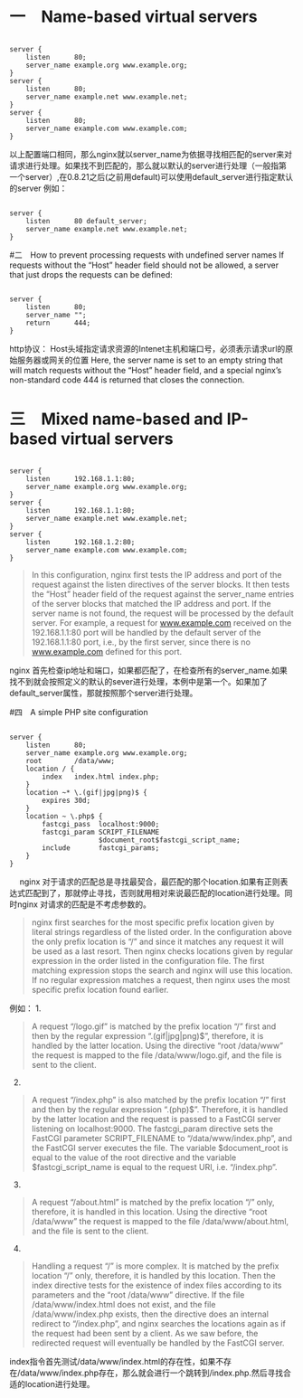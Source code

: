 # 一　Name-based virtual servers
<pre><code>
server {
    listen      80;
    server_name example.org www.example.org;
}
server {
    listen      80;
    server_name example.net www.example.net;
}
server {
    listen      80;
    server_name example.com www.example.com;
}
</code></pre>

以上配置端口相同，那么nginx就以server_name为依据寻找相匹配的server来对请求进行处理。如果找不到匹配的，那么就以默认的server进行处理（一般指第一个server）,在0.8.21之后(之前用default)可以使用default_server进行指定默认的server
例如：
<pre><code>
server {
    listen      80 default_server;
    server_name example.net www.example.net;
}
</code></pre>

#二　How to prevent processing requests with undefined server names
If requests without the “Host” header field should not be allowed, a server that just drops the requests can be defined:
<pre><code>
server {
    listen      80;
    server_name "";
    return      444;
}
</code></pre>
http协议：
Host头域指定请求资源的Intenet主机和端口号，必须表示请求url的原始服务器或网关的位置
Here, the server name is set to an empty string that will match requests without the “Host” header field, and a special nginx’s non-standard code 444 is returned that closes the connection.
# 三　Mixed name-based and IP-based virtual servers
<pre><code>
server {
    listen      192.168.1.1:80;
    server_name example.org www.example.org;
}
server {
    listen      192.168.1.1:80;
    server_name example.net www.example.net;
}
server {
    listen      192.168.1.2:80;
    server_name example.com www.example.com;
}
</code></pre>

>In this configuration, nginx first tests the IP address and port of the request against the listen directives of the server blocks. It then tests the “Host” header field of the request against the server_name entries of the server blocks that matched the IP address and port. If the server name is not found, the request will be processed by the default server. For example, a request for www.example.com received on the 192.168.1.1:80 port will be handled by the default server of the 192.168.1.1:80 port, i.e., by the first server, since there is no www.example.com defined for this port.

nginx 首先检查ip地址和端口，如果都匹配了，在检查所有的server_name.如果找不到就会按照定义的默认的sever进行处理，本例中是第一个。如果加了
default_server属性，那就按照那个server进行处理。

#四　A simple PHP site configuration
<pre><code>
server {
    listen      80;
    server_name example.org www.example.org;
    root        /data/www;
    location / {
        index   index.html index.php;
    }
    location ~* \.(gif|jpg|png)$ {
        expires 30d;
    }
    location ~ \.php$ {
        fastcgi_pass  localhost:9000;
        fastcgi_param SCRIPT_FILENAME
                      $document_root$fastcgi_script_name;
        include       fastcgi_params;
    }
}
</code></pre>
　
nginx 对于请求的匹配总是寻找最契合，最匹配的那个location.如果有正则表达式匹配到了，那就停止寻找，否则就用相对来说最匹配的location进行处理。同时nginx 对请求的匹配是不考虑参数的。
>nginx first searches for the most specific prefix location given by literal strings regardless of the listed order. In the configuration above the only prefix location is “/” and since it matches any request it will be used as a last resort. Then nginx checks locations given by regular expression in the order listed in the configuration file. The first matching expression stops the search and nginx will use this location. If no regular expression matches a request, then nginx uses the most specific prefix location found earlier.

例如：
1.
>A request “/logo.gif” is matched by the prefix location “/” first and then by the regular expression “\.(gif|jpg|png)$”, therefore, it is handled by the latter location. Using the directive “root /data/www” the request is mapped to the file /data/www/logo.gif, and the file is sent to the client.

2.
>A request “/index.php” is also matched by the prefix location “/” first and then by the regular expression “\.(php)$”. Therefore, it is handled by the latter location and the request is passed to a FastCGI server listening on localhost:9000. The fastcgi_param directive sets the FastCGI parameter SCRIPT_FILENAME to “/data/www/index.php”, and the FastCGI server executes the file. The variable $document_root is equal to the value of the root directive and the variable $fastcgi_script_name is equal to the request URI, i.e. “/index.php”.

3.
>A request “/about.html” is matched by the prefix location “/” only, therefore, it is handled in this location. Using the directive “root /data/www” the request is mapped to the file /data/www/about.html, and the file is sent to the client.

4.
>Handling a request “/” is more complex. It is matched by the prefix location “/” only, therefore, it is handled by this location. Then the index directive tests for the existence of index files according to its parameters and the “root /data/www” directive. If the file /data/www/index.html does not exist, and the file /data/www/index.php exists, then the directive does an internal redirect to “/index.php”, and nginx searches the locations again as if the request had been sent by a client. As we saw before, the redirected request will eventually be handled by the FastCGI server.

index指令首先测试/data/www/index.html的存在性，如果不存在/data/www/index.php存在，那么就会进行一个跳转到/index.php.然后寻找合适的location进行处理。